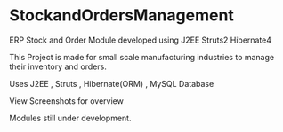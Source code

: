 # StockandOrdersManagement
ERP Stock and Order Module developed using J2EE Struts2 Hibernate4 

This Project is made for small scale manufacturing industries to manage their inventory and orders. 

Uses J2EE , Struts , Hibernate(ORM) , MySQL Database

View Screenshots for overview

Modules still under development.
